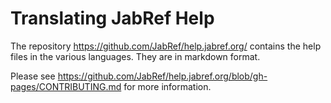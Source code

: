 # Translating JabRef Help

The repository <https://github.com/JabRef/help.jabref.org/> contains the help files in the various languages. They are in markdown format.

Please see https://github.com/JabRef/help.jabref.org/blob/gh-pages/CONTRIBUTING.md for more information.